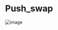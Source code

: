 # Push_swap

![image](https://github.com/ismaelucky342/push_swap/assets/153450550/b39c3402-346e-4f32-85a7-25cc5535dc3a)

## 
